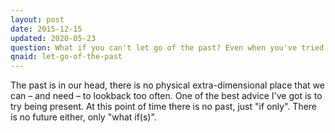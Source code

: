 ```yaml
---
layout: post
date: 2015-12-15
updated: 2020-05-23
question: What if you can't let go of the past? Even when you've tried so hard.
qnaid: let-go-of-the-past
---
```

The past is in our head, there is no physical extra-dimensional place that we can – and need – to lookback too often. One of the best advice I've got is to try being present. At this point of time there is no past, just "if only". There is no future either, only "what if(s)". 